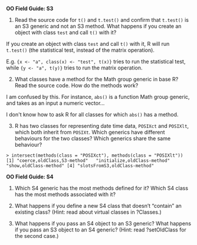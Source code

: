 **OO Field Guide: S3**

1. Read the source code for `t()` and `t.test()` and confirm that `t.test()` is an S3 generic and not an S3 method. What happens if you create an object with class `test` and call `t()` with it?

If you create an object with class `test` and call `t()` with it, R will run `t.test()` (the statistical test, instead of the matrix operation).

E.g. `{x <- "a", class(x) <- "test", t(x)}` tries to run the statistical test, while `{y <- "a", t(y)}` tries to run the matrix operation.


2. What classes have a method for the Math group generic in base R? Read the source code. How do the methods work?

I am confused by this. For instance, `abs()` is a function Math group generic, and takes as an input a numeric vector...

I don't know how to ask R for all classes for which `abs()` has a method.

3. R has two classes for representing date time data, `POSIXct` and `POSIXlt`, which both inherit from `POSIXt`. Which generics have different behaviours for the two classes? Which generics share the same
behaviour?

`> intersect(methods(class = "POSIXct"), methods(class = "POSIXlt"))
[1] "coerce,oldClass,S3-method"   "initialize,oldClass-method"
"show,oldClass-method"
[4] "slotsFromS3,oldClass-method"`


**OO Field Guide: S4**

1. Which S4 generic has the most methods defined for it? Which S4 class has the most methods associated with it?

2. What happens if you define a new S4 class that doesn’t “contain” an existing class? (Hint: read about virtual classes in ?Classes.)

3. What happens if you pass an S4 object to an S3 generic? What happens if you pass an S3 object to an S4 generic? (Hint: read ?setOldClass for the second case.)
